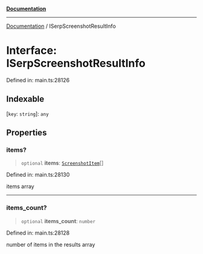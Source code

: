 [**Documentation**](../README.md)

***

[Documentation](../README.md) / ISerpScreenshotResultInfo

# Interface: ISerpScreenshotResultInfo

Defined in: main.ts:28126

## Indexable

\[`key`: `string`\]: `any`

## Properties

### items?

> `optional` **items**: [`ScreenshotItem`](../classes/ScreenshotItem.md)[]

Defined in: main.ts:28130

items array

***

### items\_count?

> `optional` **items\_count**: `number`

Defined in: main.ts:28128

number of items in the results array
